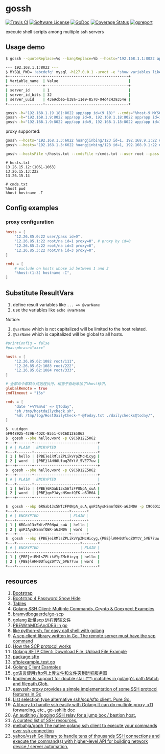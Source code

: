 # gossh

[![Travis CI](https://img.shields.io/travis/bingoohuang/gossh/master.svg?style=flat-square)](https://travis-ci.com/bingoohuang/gossh)
[![Software License](https://img.shields.io/badge/License-MIT-orange.svg?style=flat-square)](https://github.com/bingoohuang/gossh/blob/master/LICENSE.md)
[![GoDoc](https://img.shields.io/badge/godoc-reference-blue.svg?style=flat-square)](https://godoc.org/github.com/bingoohuang/gossh)
[![Coverage Status](http://codecov.io/github/bingoohuang/gossh/coverage.svg?branch=master)](http://codecov.io/github/bingoohuang/gossh?branch=master)
[![goreport](https://www.goreportcard.com/badge/github.com/bingoohuang/gossh)](https://www.goreportcard.com/report/github.com/bingoohuang/gossh)

execute shell scripts among multiple ssh servers

## Usage demo

```bash
$ gossh --quoteReplace=%q --bangReplace=%b --hosts="192.168.1.1:8022 app/app" --cmds="%host MYSQL_PWD='%babcdefg' mysql -h127.0.0.1 -uroot -e %qshow variables like 'server%'%q"

--- 192.168.1.1:8022 ---
$ MYSQL_PWD='!abcdefg' mysql -h127.0.0.1 -uroot -e "show variables like 'server%'"
+----------------+--------------------------------------+
| Variable_name  | Value                                |
+----------------+--------------------------------------+
| server_id      | 1                                    |
| server_id_bits | 32                                   |
| server_uuid    | 43e9cbe5-b38a-11e9-8570-04d4c439354e |
+----------------+--------------------------------------+
```

```bash
gossh -h="192.168.1.(9 18):8022 app/app id=(9 18)" --cmds="%host-9 MYSQL_PWD='\!abcdefg' mysql -u root -h 127.0.0.1 -vvv -e 'show slave status\G'"
gossh -h="192.168.1.9:8022 app/app id=9, 192.168.1.18:8022 app/app id=18" --cmds="%host-9 %ul ~/go/bin/linux_amd64/mci ./mci,%host-9 ./mci/mci -v"
gossh -h="192.168.1.9:8022 app/app id=9, 192.168.1.18:8022 app/app id=18" --cmds="%host-9 %dl ./mci/mci ."
```

proxy supported:

```bash
gossh --hosts="192.168.1.3:6022 huangjinbing/123 id=1, 192.168.9.1:22 user proxy=1" --cmds="%host-2 %dl 1.log 10.log"
gossh --hosts="192.168.1.3:6022 huangjinbing/123 id=1, 192.168.9.1:22 user proxy=1" --cmds="%host-2 cat 1.log"
```

```bash
gossh --hostsFile ~/hosts.txt --cmdsFile ~/cmds.txt --user root --pass "{PBE}H3y5VaKfj-vxSJ5JUHL0R-CBtZTkR2UR"
```

```text
# hosts.txt
13.26.15.12:(1061-1063)
13.26.15.13:222
13.26.15.14
```

```text
# cmds.txt
%host pwd
%host hostname -I
```

## Config examples

### proxy configuration

```toml
hosts = [
    "12.26.85.0:22 user/pass id=0",
    "12.26.85.1:22 root/na id=1 proxy=0", # proxy by id=0
    "12.26.85.2:22 root/na id=2 proxy=0",
    "12.26.85.3:22 root/na id=3 proxy=0",
]

cmds = [
    # exclude on hosts whose id between 1 and 3
    "%host-(1-3) hostname -I",
]
```

## Substitute ResultVars

1. define result variables like `... => @varName`
1. use the variables like `echo @varName`

Notice:

1. `@varName` which is not capitalized will be limited to the host related.
1. `@VarName` which is capitalized will be global to all hosts.

```toml
#printConfig = false
#passphrase="xxxx"

hosts = [
    "12.26.85.62:1082 root/111",
    "12.26.85.62:1083 root/222",
    "12.26.85.62:1084 root/333",
]

# 全部命令都默认成远程执行，相当于自动添加了%host标识。
globalRemote = true
cmdTimeout = "15s"

cmds = [
    "date '+%Y%m%d' => @Today",
    "sh /tmp/hostdailycheck.sh",
    "%dl /tmp/log/HostDailyCheck-*-@Today.txt ./dailychecks@today/",
]
```

```bash
$  uuidgen
6F948925-429E-4D2C-B551-C9C6D12E5062
$  gossh --pbe hello,word -p C9C6D12E5062
+---+-------+-----------------------------+
| # | PLAIN | ENCRYPTED                   |
+---+-------+-----------------------------+
| 1 | hello | {PBE}eiRMlsZPLikVYpZMcHicyg |
| 2 | word  | {PBE}lAHH0UfuqZ0YtV_5VE77uw |
+---+-------+-----------------------------+
$  gossh --pbe hello,word -p C9C6D12E5062
+---+-------+-----------------------------+
| # | PLAIN | ENCRYPTED                   |
+---+-------+-----------------------------+
| 1 | hello | {PBE}6RGab13x5WfzFP0NpA_suA |
| 2 | word  | {PBE}qmPJAysHSmnfQEK-a6JM0A |
+---+-------+-----------------------------+

$  gossh --ebp 6RGab13x5WfzFP0NpA_suA,qmPJAysHSmnfQEK-a6JM0A -p C9C6D12E5062
+---+------------------------+-------+
| # | ENCRYPTED              | PLAIN |
+---+------------------------+-------+
| 1 | 6RGab13x5WfzFP0NpA_suA | hello |
| 2 | qmPJAysHSmnfQEK-a6JM0A | word  |
+---+------------------------+-------+
$  gossh --ebp {PBE}eiRMlsZPLikVYpZMcHicyg,{PBE}lAHH0UfuqZ0YtV_5VE77uw -p C9C6D12E5062
+---+-----------------------------+-------+
| # | ENCRYPTED                   | PLAIN |
+---+-----------------------------+-------+
| 1 | {PBE}eiRMlsZPLikVYpZMcHicyg | hello |
| 2 | {PBE}lAHH0UfuqZ0YtV_5VE77uw | word  |
+---+-----------------------------+-------+
```

## resources

1. [Bootstrap](https://getbootstrap.com/)
1. [Bootstrap 4 Password Show Hide](https://codepen.io/Qanser/pen/dVRGJv)
1. [Tables](https://getbootstrap.com/docs/4.3/content/tables/)
1. [Golang SSH Client: Multiple Commands, Crypto & Goexpect Examples](http://networkbit.ch/golang-ssh-client/)
1. [bramvdbogaerde/go-scp](https://github.com/bramvdbogaerde/go-scp)
1. [golang 批量scp 远程传输文件](https://www.jianshu.com/p/f9d6dfefb63d)
1. [PBEWithMD5AndDES in go](https://github.com/LucasSloan/passwordbasedencryption)
1. [like python-sh, for easy call shell with golang](https://github.com/codeskyblue/go-sh)
1. [A scp client library written in Go. The remote server must have the scp command](https://github.com/hnakamur/go-scp)
1. [How the SCP protocol works](https://chuacw.ath.cx/blogs/chuacw/archive/2019/02/04/how-the-scp-protocol-works.aspx)
1. [Golang SFTP Client: Download File, Upload File Example](http://networkbit.ch/golang-sftp-client/)
1. [package sftp](https://godoc.org/github.com/pkg/sftp)
1. [sftp/example_test.go](https://github.com/pkg/sftp/blob/master/example_test.go)
1. [Golang Client Examples](https://golang.hotexamples.com/examples/github.com.pkg.sftp/Client/-/golang-client-class-examples.html)
1. [go语言使用sftp包上传文件和文件夹到远程服务器](https://blog.csdn.net/fu_qin/article/details/78741854)
1. [Implements support for double star (**) matches in golang's path.Match and filepath.Glob.](https://github.com/bmatcuk/doublestar)
1. [easyssh-proxy provides a simple implementation of some SSH protocol features in Go](https://github.com/appleboy/easyssh-proxy)
1. [List selection type alternative ssh/scp/sftp client. Pure Go.](https://github.com/blacknon/lssh)
1. [A library to handle ssh easily with Golang.It can do multiple proxy, x11 forwarding, etc.](https://github.com/blacknon/go-sshlib), [go-sshlib doc](https://godoc.org/github.com/blacknon/go-sshlib)
1. [An auditing / logging SSH relay for a jump box / bastion host.](https://github.com/iamacarpet/ssh-bastion)
1. [A curated list of SSH resources.](https://github.com/moul/awesome-ssh)
1. [melbahja/goph The native golang ssh client to execute your commands over ssh connection](https://github.com/melbahja/goph)
1. [yahoo/vssh Go library to handle tens of thousands SSH connections and execute the command(s) with higher-level API for building network device / server automation.](https://github.com/yahoo/vssh)
